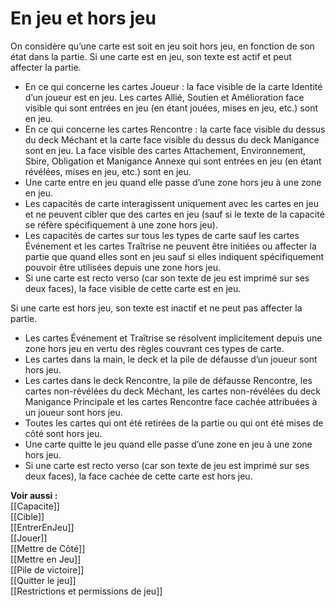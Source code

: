 # En jeu et hors jeu
On considère qu’une carte est soit en jeu soit hors jeu, en fonction de son état dans la partie. Si une carte est en jeu, son texte est actif et peut affecter la partie.
- En ce qui concerne les cartes Joueur : la face visible de la carte Identité d’un joueur est en jeu. Les cartes Allié, Soutien et Amélioration face visible qui sont entrées en jeu (en étant jouées, mises en jeu, etc.) sont en jeu.
- En ce qui concerne les cartes Rencontre : la carte face visible du dessus du deck Méchant et la carte face visible du dessus du deck Manigance sont en jeu. La face visible des cartes Attachement, Environnement, Sbire, Obligation et Manigance Annexe qui sont entrées en jeu (en étant révélées, mises en jeu, etc.) sont en jeu.
- Une carte entre en jeu quand elle passe d’une zone hors jeu à une zone en jeu.
- Les capacités de carte interagissent uniquement avec les cartes en jeu et ne peuvent cibler que des cartes en jeu (sauf si le texte de la capacité se réfère spécifiquement à une zone hors jeu).
- Les capacités de cartes sur tous les types de carte sauf les cartes Événement et les cartes Traîtrise ne peuvent être initiées ou affecter la partie que quand elles sont en jeu sauf si elles indiquent spécifiquement pouvoir être utilisées depuis une zone hors jeu.
- Si une carte est recto verso (car son texte de jeu est imprimé sur ses deux faces), la face visible de cette carte est en jeu.

Si une carte est hors jeu, son texte est inactif et ne peut pas affecter la partie.
- Les cartes Événement et Traîtrise se résolvent implicitement depuis une zone hors jeu en vertu des règles couvrant ces types de carte.
- Les cartes dans la main, le deck et la pile de défausse d’un joueur sont hors jeu.
- Les cartes dans le deck Rencontre, la pile de défausse Rencontre, les cartes non-révélées du deck Méchant, les cartes non-révélées du deck Manigance Principale et les cartes Rencontre face cachée attribuées à un joueur sont hors jeu.
- Toutes les cartes qui ont été retirées de la partie ou qui ont été mises de côté sont hors jeu.
- Une carte quitte le jeu quand elle passe d’une zone en jeu à une zone hors jeu.
- Si une carte est recto verso (car son texte de jeu est imprimé sur ses deux faces), la face cachée de cette carte est hors jeu.

**Voir aussi :**  
[[Capacite]]  
[[Cible]]  
[[EntrerEnJeu]]  
[[Jouer]]  
[[Mettre de Côté]]  
[[Mettre en Jeu]]  
[[Pile de victoire]]  
[[Quitter le jeu]]  
[[Restrictions et permissions de jeu]]